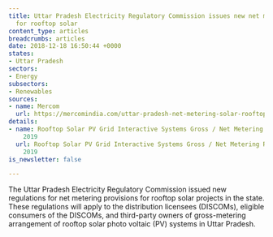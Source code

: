 ```yaml
---
title: Uttar Pradesh Electricity Regulatory Commission issues new net metering provisions
  for rooftop solar
content_type: articles
breadcrumbs: articles
date: 2018-12-18 16:50:44 +0000
states:
- Uttar Pradesh
sectors:
- Energy
subsectors:
- Renewables
sources:
- name: Mercom
  url: https://mercomindia.com/uttar-pradesh-net-metering-solar-rooftop/
details:
- name: Rooftop Solar PV Grid Interactive Systems Gross / Net Metering Regulations,
    2019
  url: Rooftop Solar PV Grid Interactive Systems Gross / Net Metering Regulations,
    2019
is_newsletter: false

---
```

The Uttar Pradesh Electricity Regulatory Commission issued new regulations for net metering provisions for rooftop solar projects in the state. These regulations will apply to the distribution licensees (DISCOMs), eligible consumers of the DISCOMs, and third-party owners of gross-metering arrangement of rooftop solar photo voltaic (PV) systems in Uttar Pradesh.   
